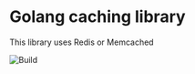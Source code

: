 # Golang caching library

This library uses Redis or Memcached

![Build](https://github.com/MrWebUzb/gocache/actions/workflows/test.yml/badge.svg)
